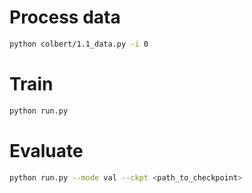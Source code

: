 # Process data

```bash
python colbert/1.1_data.py -i 0
```

# Train

```bash
python run.py
```

# Evaluate

```bash
python run.py --mode val --ckpt <path_to_checkpoint>
```